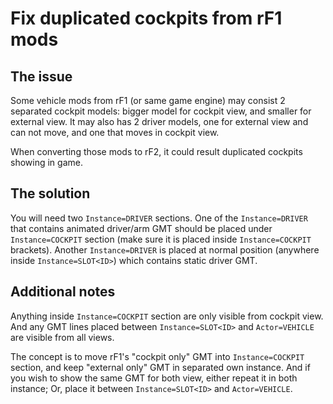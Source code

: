 # Fix duplicated cockpits from rF1 mods

## The issue

Some vehicle mods from rF1 (or same game engine) may consist 2 separated cockpit models: bigger model for cockpit view, and smaller for external view. It may also has 2 driver models, one for external view and can not move, and one that moves in cockpit view.

When converting those mods to rF2, it could result duplicated cockpits showing in game.

## The solution

You will need two `Instance=DRIVER` sections. One of the `Instance=DRIVER` that contains animated driver/arm GMT should be placed under `Instance=COCKPIT` section (make sure it is placed inside `Instance=COCKPIT` brackets). Another `Instance=DRIVER` is placed at normal position (anywhere inside `Instance=SLOT<ID>`) which contains static driver GMT.

## Additional notes

Anything inside `Instance=COCKPIT` section are only visible from cockpit view.
And any GMT lines placed between `Instance=SLOT<ID>` and `Actor=VEHICLE` are visible from all views.

The concept is to move rF1's "cockpit only" GMT into `Instance=COCKPIT` section, and keep "external only" GMT in separated own instance. And if you wish to show the same GMT for both view, either repeat it in both instance; Or, place it between `Instance=SLOT<ID>` and `Actor=VEHICLE`.
